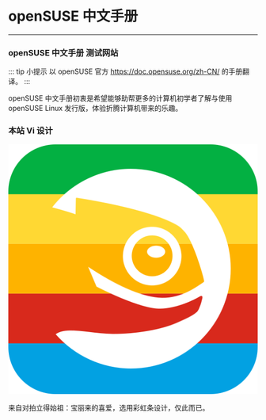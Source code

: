 # openSUSE 中文手册
---

### openSUSE 中文手册 测试网站

::: tip 小提示
以 openSUSE 官方 https://doc.opensuse.org/zh-CN/ 的手册翻译。
:::

openSUSE 中文手册初衷是希望能够助帮更多的计算机初学者了解与使用 openSUSE Linux 发行版，体验折腾计算机带来的乐趣。

<!-- readme: collaborators,contributors -start -->
<!-- readme: collaborators,contributors -end -->

### 本站 Vi 设计
![[favicon]](./public/favicon.svg)

来自对拍立得始祖：宝丽来的喜爱，选用彩虹条设计，仅此而已。
